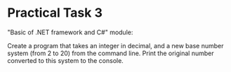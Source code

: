 # Practical Task 3
"Basic of .NET framework and C#" module: 

Create a program that takes an integer in decimal, and a new base number system (from 2 to 20) from the command line. Print the original number converted to this system to the console.
